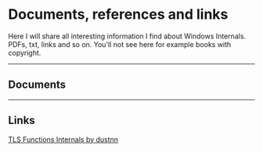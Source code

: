 # Documents, references and links

Here I will share all interesting information I find about Windows Internals.
PDFs, txt, links and so on.
You'll not see here for example books with copyright.

----
## Documents

----
## Links

<a href="https://github.com/dustnn/Docs/blob/master/TLS%20Internals.pdf">TLS Functions Internals by dustnn</a>